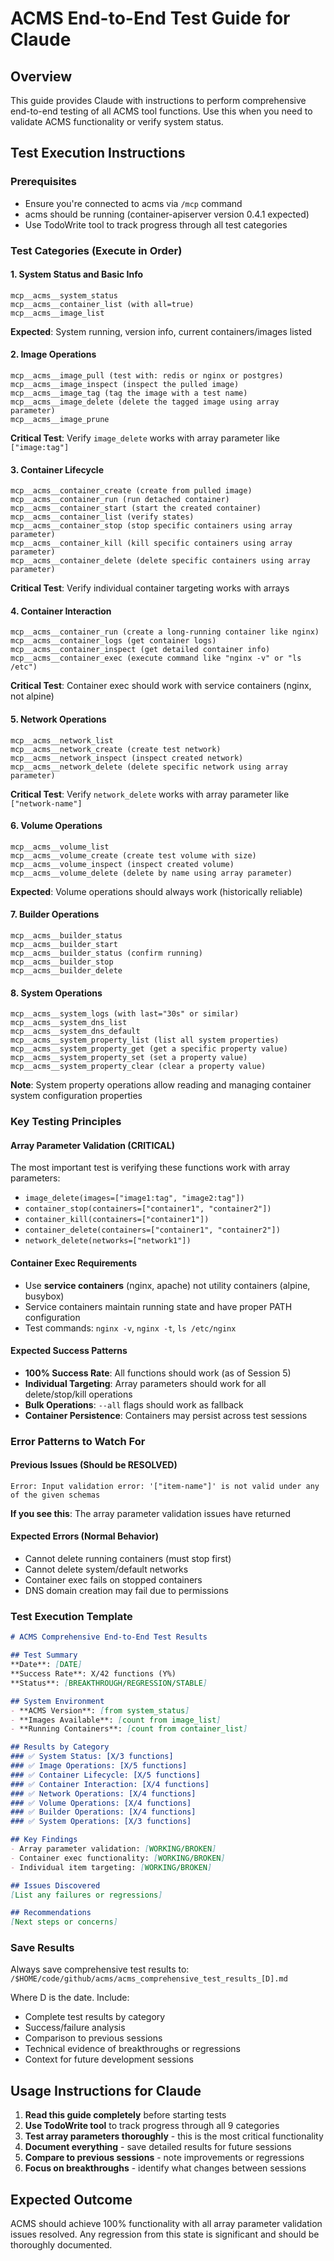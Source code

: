 # ACMS End-to-End Test Guide for Claude

## Overview
This guide provides Claude with instructions to perform comprehensive end-to-end testing of all ACMS tool functions. Use this when you need to validate ACMS functionality or verify system status.

## Test Execution Instructions

### Prerequisites
- Ensure you're connected to acms via `/mcp` command
- acms should be running (container-apiserver version 0.4.1 expected)
- Use TodoWrite tool to track progress through all test categories

### Test Categories (Execute in Order)

#### 1. System Status and Basic Info
```
mcp__acms__system_status
mcp__acms__container_list (with all=true)
mcp__acms__image_list
```
**Expected**: System running, version info, current containers/images listed

#### 2. Image Operations
```
mcp__acms__image_pull (test with: redis or nginx or postgres)
mcp__acms__image_inspect (inspect the pulled image)
mcp__acms__image_tag (tag the image with a test name)
mcp__acms__image_delete (delete the tagged image using array parameter)
mcp__acms__image_prune
```
**Critical Test**: Verify `image_delete` works with array parameter like `["image:tag"]`

#### 3. Container Lifecycle
```
mcp__acms__container_create (create from pulled image)
mcp__acms__container_run (run detached container)
mcp__acms__container_start (start the created container)
mcp__acms__container_list (verify states)
mcp__acms__container_stop (stop specific containers using array parameter)
mcp__acms__container_kill (kill specific containers using array parameter)
mcp__acms__container_delete (delete specific containers using array parameter)
```
**Critical Test**: Verify individual container targeting works with arrays

#### 4. Container Interaction
```
mcp__acms__container_run (create a long-running container like nginx)
mcp__acms__container_logs (get container logs)
mcp__acms__container_inspect (get detailed container info)
mcp__acms__container_exec (execute command like "nginx -v" or "ls /etc")
```
**Critical Test**: Container exec should work with service containers (nginx, not alpine)

#### 5. Network Operations
```
mcp__acms__network_list
mcp__acms__network_create (create test network)
mcp__acms__network_inspect (inspect created network)
mcp__acms__network_delete (delete specific network using array parameter)
```
**Critical Test**: Verify `network_delete` works with array parameter like `["network-name"]`

#### 6. Volume Operations
```
mcp__acms__volume_list
mcp__acms__volume_create (create test volume with size)
mcp__acms__volume_inspect (inspect created volume)
mcp__acms__volume_delete (delete by name using array parameter)
```
**Expected**: Volume operations should always work (historically reliable)

#### 7. Builder Operations
```
mcp__acms__builder_status
mcp__acms__builder_start
mcp__acms__builder_status (confirm running)
mcp__acms__builder_stop
mcp__acms__builder_delete
```

#### 8. System Operations
```
mcp__acms__system_logs (with last="30s" or similar)
mcp__acms__system_dns_list
mcp__acms__system_dns_default
mcp__acms__system_property_list (list all system properties)
mcp__acms__system_property_get (get a specific property value)
mcp__acms__system_property_set (set a property value)
mcp__acms__system_property_clear (clear a property value)
```
**Note**: System property operations allow reading and managing container system configuration properties

### Key Testing Principles

#### Array Parameter Validation (CRITICAL)
The most important test is verifying these functions work with array parameters:
- `image_delete(images=["image1:tag", "image2:tag"])`
- `container_stop(containers=["container1", "container2"])`
- `container_kill(containers=["container1"])`
- `container_delete(containers=["container1", "container2"])`
- `network_delete(networks=["network1"])`

#### Container Exec Requirements
- Use **service containers** (nginx, apache) not utility containers (alpine, busybox)
- Service containers maintain running state and have proper PATH configuration
- Test commands: `nginx -v`, `nginx -t`, `ls /etc/nginx`

#### Expected Success Patterns
- **100% Success Rate**: All functions should work (as of Session 5)
- **Individual Targeting**: Array parameters should work for all delete/stop/kill operations
- **Bulk Operations**: `--all` flags should work as fallback
- **Container Persistence**: Containers may persist across test sessions

### Error Patterns to Watch For

#### Previous Issues (Should be RESOLVED)
```
Error: Input validation error: '["item-name"]' is not valid under any of the given schemas
```
**If you see this**: The array parameter validation issues have returned

#### Expected Errors (Normal Behavior)
- Cannot delete running containers (must stop first)
- Cannot delete system/default networks
- Container exec fails on stopped containers
- DNS domain creation may fail due to permissions

### Test Execution Template

```markdown
# ACMS Comprehensive End-to-End Test Results

## Test Summary
**Date**: [DATE]
**Success Rate**: X/42 functions (Y%)
**Status**: [BREAKTHROUGH/REGRESSION/STABLE]

## System Environment
- **ACMS Version**: [from system_status]
- **Images Available**: [count from image_list]
- **Running Containers**: [count from container_list]

## Results by Category
### ✅ System Status: [X/3 functions]
### ✅ Image Operations: [X/5 functions]
### ✅ Container Lifecycle: [X/5 functions]
### ✅ Container Interaction: [X/4 functions]
### ✅ Network Operations: [X/4 functions]
### ✅ Volume Operations: [X/4 functions]
### ✅ Builder Operations: [X/4 functions]
### ✅ System Operations: [X/3 functions]

## Key Findings
- Array parameter validation: [WORKING/BROKEN]
- Container exec functionality: [WORKING/BROKEN]
- Individual item targeting: [WORKING/BROKEN]

## Issues Discovered
[List any failures or regressions]

## Recommendations
[Next steps or concerns]
```

### Save Results
Always save comprehensive test results to:
`/$HOME/code/github/acms/acms_comprehensive_test_results_[D].md`

Where D is the date. Include:
- Complete test results by category
- Success/failure analysis
- Comparison to previous sessions
- Technical evidence of breakthroughs or regressions
- Context for future development sessions

## Usage Instructions for Claude

1. **Read this guide completely** before starting tests
2. **Use TodoWrite tool** to track progress through all 9 categories
3. **Test array parameters thoroughly** - this is the most critical functionality
4. **Document everything** - save detailed results for future sessions
5. **Compare to previous sessions** - note improvements or regressions
6. **Focus on breakthroughs** - identify what changes between sessions

## Expected Outcome
ACMS should achieve 100% functionality with all array parameter validation issues resolved. Any regression from this state is significant and should be thoroughly documented.
